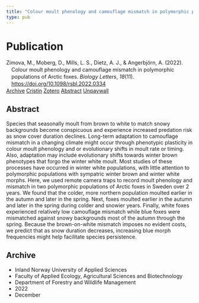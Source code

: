 ```yaml
---
title: "Colour moult phenology and camouflage mismatch in polymorphic populations of Arctic foxes"
type: pub
---
```

<h1>Publication</h1>
<article id="csl-bib-container-FWKW8EWN" class="csl-bib-container">
  <div class="csl-bib-body" style="line-height: 1.35; padding-left: 1em; text-indent:-1em;">
  <div class="csl-entry">Zimova, M., Moberg, D., Mills, L. S., Dietz, A. J., &amp; Angerbj&#xF6;rn, A. (2022). Colour moult phenology and camouflage mismatch in polymorphic populations of Arctic foxes. <i>Biology Letters</i>, <i>18</i>(11). <a href="https://doi.org/10.1098/rsbl.2022.0334">https://doi.org/10.1098/rsbl.2022.0334</a></div>
</div>
  <div class="csl-bib-buttons">
    <a href="#taxonomy-article-FWKW8EWN" class="csl-bib-button">Archive</a>
    <a href="https://app.cristin.no/results/show.jsf?id=2087918" alt="Cristin URL" class="csl-bib-button">Cristin</a>
    <a href="http://zotero.org/groups/5022929/items/FWKW8EWN" alt="Zotero URL" class="csl-bib-button">Zotero</a>
    <a href="#abstract-article-FWKW8EWN" class="csl-bib-button">Abstract</a>
    <a href="https://zenodo.org/record/7315979/files/README.pdf" class="csl-bib-button">Unpaywall</a>
  </div>
  <div id="csl-bib-meta-container-FWKW8EWN"></div>
</article>
<div id="csl-bib-meta-FWKW8EWN" class="csl-bib-meta">
  <article id="abstract-article-FWKW8EWN" class="abstract-article">
    <h1>Abstract</h1>
    Species that seasonally moult from brown to white to match snowy backgrounds become conspicuous and experience increased predation risk as snow cover duration declines. Long-term adaptation to camouflage mismatch in a changing climate might occur through phenotypic plasticity in colour moult phenology and or evolutionary shifts in moult rate or timing. Also, adaptation may include evolutionary shifts towards winter brown phenotypes that forgo the winter white moult. Most studies of these processes have occurred in winter white populations, with little attention to polymorphic populations with sympatric winter brown and winter white morphs. Here, we used remote camera traps to record moult phenology and mismatch in two polymorphic populations of Arctic foxes in Sweden over 2 years. We found that the colder, more northern population moulted earlier in the autumn and later in the spring. Next, foxes moulted earlier in the autumn and later in the spring during colder and snowier years. Finally, white foxes experienced relatively low camouflage mismatch while blue foxes were mismatched against snowy backgrounds most of the autumn through the spring. Because the brown-on-white mismatch imposes no evident costs, we predict that as snow duration decreases, increasing blue morph frequencies might help facilitate species persistence.
  </article>
  <article id="taxonomy-article-FWKW8EWN" class="taxonomy-article">
    <h1>Archive</h1>
    <ul>
      <li>Inland Norway University of Applied Sciences</li>
      <li>Faculty of Applied Ecology, Agricultural Sciences and Biotechnology</li>
      <li>Department of Forestry and Wildlife Management</li>
      <li>2022</li>
      <li>December</li>
    </ul>
  </article>
</div>
